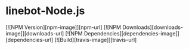 # linebot-Node.js

[![NPM Version][npm-image]][npm-url]
[![NPM Downloads][downloads-image]][downloads-url]
[![NPM Dependencies][dependencies-image]][dependencies-url]
[![Build][travis-image]][travis-url]

